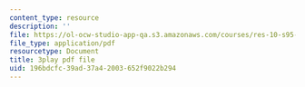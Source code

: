 ```yaml
---
content_type: resource
description: ''
file: https://ol-ocw-studio-app-qa.s3.amazonaws.com/courses/res-10-s95-physics-of-covid-19-transmission-fall-2020/196bdcfc39ad37a42003652f9022b294_o75BCkQL5Co.pdf
file_type: application/pdf
resourcetype: Document
title: 3play pdf file
uid: 196bdcfc-39ad-37a4-2003-652f9022b294
---
```

